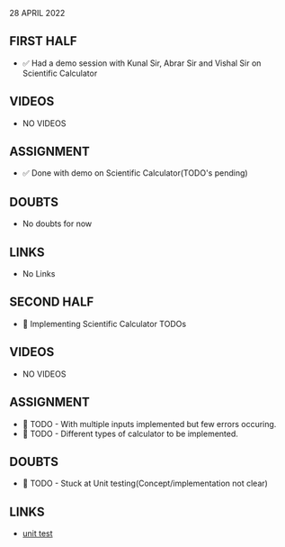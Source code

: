 28 APRIL 2022

## FIRST HALF

- ✅ Had a demo session with Kunal Sir, Abrar Sir and Vishal Sir on Scientific Calculator 

## VIDEOS

- NO VIDEOS

## ASSIGNMENT 

- ✅ Done with demo on Scientific Calculator(TODO's pending)

## DOUBTS

- No doubts for now

## LINKS

- No Links

## SECOND HALF

- 🚧 Implementing Scientific Calculator TODOs

## VIDEOS

- NO VIDEOS

## ASSIGNMENT

- 🚧 TODO - With multiple inputs implemented but few errors occuring.
- 🚧 TODO - Different types of calculator to be implemented.

## DOUBTS 

- 🚧 TODO - Stuck at Unit testing(Concept/implementation not clear)

## LINKS

- [unit test](https://github.com/Pierian-Data/Complete-Python-3-Bootcamp/blob/master/07-Errors%20and%20Exception%20Handling/04-Unit%20Testing.ipynb)

